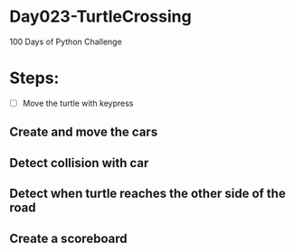 # Day023-TurtleCrossing
 100 Days of Python Challenge

# Steps:

- [ ] Move the turtle with keypress

## Create and move the cars

## Detect collision with car

## Detect when turtle reaches the other side of the road

## Create a scoreboard
